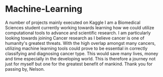 # Machine-Learning
A number of projects mainly executed on Kaggle
 I am a Biomedical Sciences student currently working towards learning how we could utilize computational tools to advance and scientific research. 
  I am particularly looking towards joining Cancer research as I believe cancer is one of humanity's greatest threats. With the high overlap amongst many cancers, utilizing machine learning tools could prove to be essential in correctly classifying and diagnosing cancer type. This would save many lives, money and time especially in the developing world.
  This is therefore a journey not just for myself but one for the greatest benefit of mankind.
   Thank you for passing by,
    Nelson. 
